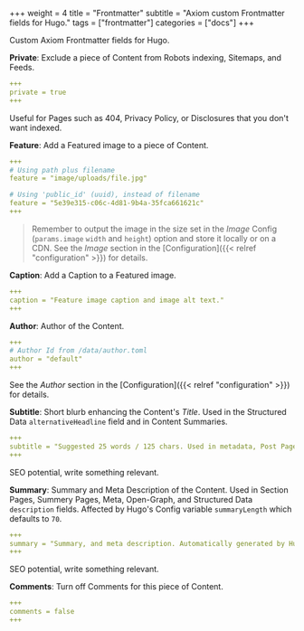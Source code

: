 +++
weight = 4
title = "Frontmatter"
subtitle = "Axiom custom Frontmatter fields for Hugo."
tags = ["frontmatter"]
categories = ["docs"]
+++

Custom Axiom Frontmatter fields for Hugo.

__Private__: Exclude a piece of Content from Robots indexing, Sitemaps, and Feeds.

```yaml
+++
private = true
+++
```

Useful for Pages such as 404, Privacy Policy, or Disclosures that you don't want indexed.

__Feature__: Add a Featured image to a piece of Content.

```yaml
+++
# Using path plus filename
feature = "image/uploads/file.jpg"

# Using 'public_id' (uuid), instead of filename
feature = "5e39e315-c06c-4d81-9b4a-35fca661621c"
+++
```

> Remember to output the image in the size set in the _Image_ Config (`params.image` `width` and `height`) option and store it locally or on a CDN. See the _Image_ section in the [Configuration]({{< relref "configuration" >}}) for details.

__Caption__: Add a Caption to a Featured image.

```yaml
+++
caption = "Feature image caption and image alt text."
+++
```

__Author__: Author of the Content.

```yaml
+++
# Author Id from /data/author.toml
author = "default"
+++
```

See the _Author_ section in the [Configuration]({{< relref "configuration" >}}) for details.

__Subtitle__: Short blurb enhancing the Content's _Title_. Used in the Structured Data `alternativeHeadline` field and in Content Summaries.

```yaml
+++
subtitle = "Suggested 25 words / 125 chars. Used in metadata, Post Page, and Content summaries."
+++
```

SEO potential, write something relevant.

__Summary__: Summary and Meta Description of the Content. Used in Section Pages, Summery Pages, Meta, Open-Graph, and Structured Data `description` fields. Affected by Hugo's Config variable `summaryLength` which defaults to `70`.

```yaml
+++
summary = "Summary, and meta description. Automatically generated by Hugo's 'Summary' function if not provided. Longer than Summary, with more detail, typically 70 words more or less."
+++
```

SEO potential, write something relevant.

__Comments__: Turn off Comments for this piece of Content.

```yaml
+++
comments = false
+++
```

